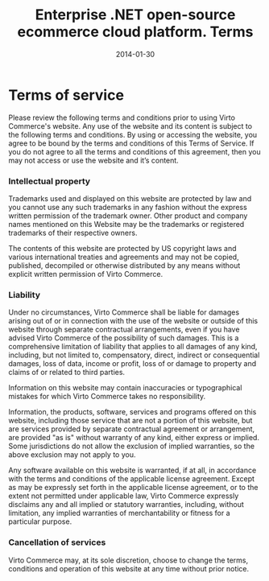 ﻿---
title: Enterprise .NET open-source ecommerce cloud platform. Terms
description: Enterprise .NET open-source ecommerce cloud platform. Terms
date: 2014-01-30
permalink: terms
tags : 
- terms
- commerce
---
<div class="for-business __responsive">
	<h1 class="head-title">Terms of service</h1>
	<p class="text">
		Please review the following terms and conditions prior to using Virto Commerce's website. Any use of the website and its content is subject to the following terms and conditions. By using or accessing the website, you agree to be bound by the terms and conditions of this Terms of Service. If you do not agree to all the terms and conditions of this agreement, then you may not access or use the website and it’s content.  
	</p>
	<h3 class="title">
		Intellectual property
	</h3>
	<p class="text">
		Trademarks used and displayed on this website are protected by law and you cannot use any such trademarks in any fashion without the express written permission of the trademark owner. Other product and company names mentioned on this Website may be the trademarks or registered trademarks of their respective owners.
	</p>
	<p class="text">
		The contents of this website are protected by US copyright laws and various international treaties and agreements and may not be copied, published, decompiled or otherwise distributed by any means without explicit written permission of Virto Commerce.
	</p>
	<h3 class="title">
		Liability
	</h3>
	<p class="text">
		Under no circumstances, Virto Commerce shall be liable for damages arising out of or in connection with the use of the website or outside of this website through separate contractual arrangements, even if you have advised Virto Commerce of the possibility of such damages. This is a comprehensive limitation of liability that applies to all damages of any kind, including, but not limited to, compensatory, direct, indirect or consequential damages, loss of data, income or profit, loss of or damage to property and claims of or related to third parties. 
	</p>
	<p class="text">
		Information on this website may contain inaccuracies or typographical mistakes for which Virto Commerce takes no responsibility.
	</p>
	<p class="text">
		Information, the products, software, services and programs offered on this website, including those service that are not a portion of this website, but are services provided by separate contractual agreement or arrangement, are provided "as is" without warranty of any kind, either express or implied. Some jurisdictions do not allow the exclusion of implied warranties, so the above exclusion may not apply to you.
	</p>
	<p class="text">
		Any software available on this website is warranted, if at all, in accordance with the terms and conditions of the applicable license agreement. Except as may be expressly set forth in the applicable license agreement, or to the extent not permitted under applicable law, Virto Commerce expressly disclaims any and all implied or statutory warranties, including, without limitation, any implied warranties of merchantability or fitness for a particular purpose.
	</p>
	<h3 class="title">
		Cancellation of services
	</h3>
	<p class="text">
		Virto Commerce may, at its sole discretion, choose to change the terms, conditions and operation of this website at any time without prior notice.
	</p>
</div>